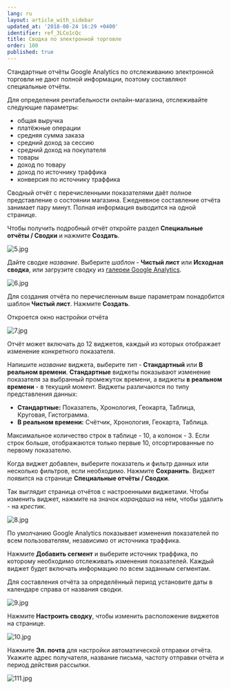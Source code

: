 ```yaml
---
lang: ru
layout: article_with_sidebar
updated_at: '2018-08-24 16:29 +0400'
identifier: ref_3LCo1cQc
title: Сводка по электронной торговле
order: 100
published: true
---
```

Стандартные отчёты Google Analytics по отслеживанию электронной торговли не дают полной информации, поэтому составляют специальные отчёты.

Для определения рентабельности онлайн-магазина, отслеживайте следующие параметры:

* общая выручка
* платёжные операции
* средняя сумма заказа
* средний доход за сессию
* средний доход на покупателя
* товары
* доход по товару
* доход по источнику траффика
* конверсия по источнику траффика

Сводный отчёт с перечисленными показателями даёт полное представление о состоянии магазина. Ежедневное составление отчёта занимает пару минут. Полная информация выводится на одной странице.

Чтобы получить подробный отчёт откройте раздел **Специальные отчёты / Сводки** и нажмите **Создать**. 

![5.jpg]({{site.baseurl}}/attachments/ref_3LCo1cQc/5.jpg)

Дайте сводке _название_. Выберите _шаблон_ - **Чистый лист** или **Исходная сводка**, или загрузите сводку из [галереи Google Analytics](https://analytics.google.com/analytics/gallery/#landing/start/ "Отслеживание электронной торговли").

![6.jpg]({{site.baseurl}}/attachments/ref_3LCo1cQc/6.jpg)


Для создания отчёта по перечисленным выше параметрам понадобится шаблон **Чистый лист**. Нажмите **Создать**. 

Откроется окно настройки отчёта

![7.jpg]({{site.baseurl}}/attachments/ref_3LCo1cQc/7.jpg)

Отчёт может включать до 12 виджетов, каждый из которых отображает изменение конкретного показателя.

Напишите _название_ виджета, выберите _тип_ - **Стандартный** или **В реальном времени**. **Стандартные** виджеты показывают изменение показателя за выбранный промежуток времени, а виджеты **в реальном времени** - в текущий момент. Виджеты различаются по типу представления данных:

* **Стандартные:** Показатель, Хронология, Геокарта, Таблица, Круговая, Гистограмма.
* **В реальном времени:** Счётчик, Хронология, Геокарта, Таблица.

Максимальное количество строк в таблице - 10, а колонок - 3. Если строк больше, отображаются только первые 10, отсортированные по первому показателю.

Когда виджет добавлен, выберите показатель и фильтр данных или несколько фильтров, если необходимо. Нажмите **Сохранить**. Виджет появится на странице **Специальные отчёты / Сводки**.

Так выглядит страница отчётов с настроенными виджетами. Чтобы изменить виджет, нажмите на значок _карандаша_ на нем, чтобы удалить - на _крестик_.

![8.jpg]({{site.baseurl}}/attachments/ref_3LCo1cQc/8.jpg)

По умолчанию Google Analytics показывает изменения показателей по всем пользователям, независимо от источника траффика.

Нажмите **Добавить сегмент** и выберите источник траффика, по которому необходимо отслеживать изменения показателей. Каждый виджет будет включать информацию по всем заданным сегментам. 

Для составления отчёта за определённый период установите даты в календаре справа от названия сводки.

![9.jpg]({{site.baseurl}}/attachments/ref_3LCo1cQc/9.jpg)

Нажмите **Настроить сводку**, чтобы изменить расположение виджетов на странице.

![10.jpg]({{site.baseurl}}/attachments/ref_3LCo1cQc/10.jpg)

Нажмите **Эл. почта** для настройки автоматической отправки отчёта. Укажите адрес получателя, название письма, частоту отправки отчёта и период действия рассылки. 

![111.jpg]({{site.baseurl}}/attachments/ref_3LCo1cQc/111.jpg)

